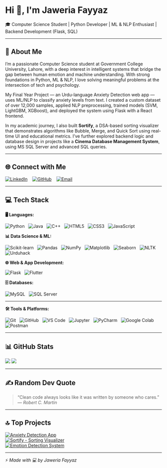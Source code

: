 # Hi 👋, I'm Jaweria Fayyaz

🎓 Computer Science Student | Python Developer | ML & NLP Enthusiast | Backend Development (Flask, SQL)

---

## 💫 About Me

I’m a passionate Computer Science student at Government College University, Lahore, with a deep interest in intelligent systems that bridge the gap between human emotion and machine understanding. With strong foundations in Python, ML & NLP, I love solving meaningful problems at the intersection of tech and psychology.

My Final Year Project — an Urdu-language Anxiety Detection web app — uses ML/NLP to classify anxiety levels from text. I created a custom dataset of over 12,000 samples, applied NLP preprocessing, trained models (SVM, LightGBM, XGBoost), and deployed the system using Flask with a React frontend.

In my academic journey, I also built **Sortify**, a DSA-based sorting visualizer that demonstrates algorithms like Bubble, Merge, and Quick Sort using real-time UI and educational metrics. I’ve further explored backend logic and database design in projects like a **Cinema Database Management System**, using MS SQL Server and advanced SQL queries.

---

## 🌐 Connect with Me

[![LinkedIn](https://img.shields.io/badge/LinkedIn-0077B5?style=for-the-badge&logo=linkedin&logoColor=white)](https://www.linkedin.com/in/jaweria-fayyaz/)
&nbsp;&nbsp;
[![GitHub](https://img.shields.io/badge/GitHub-181717?style=for-the-badge&logo=github&logoColor=white)](https://github.com/jaweriafayyaz)
&nbsp;&nbsp;
[![Email](https://img.shields.io/badge/Email-D14836?style=for-the-badge&logo=gmail&logoColor=white)](mailto:jaweriafayyaz474@gmail.com)

---

## 💻 Tech Stack

**🖥️ Languages:**

![Python](https://img.shields.io/badge/Python-3776AB?style=for-the-badge&logo=python&logoColor=white) &nbsp;
![Java](https://img.shields.io/badge/Java-ED8B00?style=for-the-badge&logo=java&logoColor=white) &nbsp;
![C++](https://img.shields.io/badge/C++-00599C?style=for-the-badge&logo=c%2B%2B&logoColor=white) &nbsp;
![HTML5](https://img.shields.io/badge/HTML5-E34F26?style=for-the-badge&logo=html5&logoColor=white) &nbsp;
![CSS3](https://img.shields.io/badge/CSS3-1572B6?style=for-the-badge&logo=css3&logoColor=white) &nbsp;
![JavaScript](https://img.shields.io/badge/JavaScript-F7DF1E?style=for-the-badge&logo=javascript&logoColor=black)

**📊 Data Science & ML:**

![Scikit-learn](https://img.shields.io/badge/Scikit--Learn-F7931E?style=for-the-badge&logo=scikit-learn&logoColor=white) &nbsp;
![Pandas](https://img.shields.io/badge/Pandas-150458?style=for-the-badge&logo=pandas&logoColor=white) &nbsp;
![NumPy](https://img.shields.io/badge/NumPy-013243?style=for-the-badge&logo=numpy&logoColor=white) &nbsp;
![Matplotlib](https://img.shields.io/badge/Matplotlib-202020?style=for-the-badge&logo=matplotlib&logoColor=white) &nbsp;
![Seaborn](https://img.shields.io/badge/Seaborn-3776AB?style=for-the-badge) &nbsp;
![NLTK](https://img.shields.io/badge/NLTK-85bb65?style=for-the-badge) &nbsp;
![Urduhack](https://img.shields.io/badge/Urduhack-blueviolet?style=for-the-badge)

**🌐 Web & App Development:**

![Flask](https://img.shields.io/badge/Flask-000000?style=for-the-badge&logo=flask&logoColor=white) &nbsp;
![Flutter](https://img.shields.io/badge/Flutter-02569B?style=for-the-badge&logo=flutter&logoColor=white)

**🗄️ Databases:**

![MySQL](https://img.shields.io/badge/MySQL-005C84?style=for-the-badge&logo=mysql&logoColor=white) &nbsp;
![SQL Server](https://img.shields.io/badge/SQL%20Server-CC2927?style=for-the-badge&logo=microsoft-sql-server&logoColor=white)

---

**🛠 Tools & Platforms:**

![Git](https://img.shields.io/badge/Git-F05032?style=for-the-badge&logo=git&logoColor=white) &nbsp;
![GitHub](https://img.shields.io/badge/GitHub-181717?style=for-the-badge&logo=github&logoColor=white) &nbsp;
![VS Code](https://img.shields.io/badge/VS%20Code-007ACC?style=for-the-badge&logo=visual-studio-code&logoColor=white) &nbsp;
![Jupyter](https://img.shields.io/badge/Jupyter-F37626?style=for-the-badge&logo=jupyter&logoColor=white) &nbsp;
![PyCharm](https://img.shields.io/badge/PyCharm-000000?style=for-the-badge&logo=pycharm&logoColor=white) &nbsp;
![Google Colab](https://img.shields.io/badge/Google%20Colab-F9AB00?style=for-the-badge&logo=google-colab&logoColor=black) &nbsp;
![Postman](https://img.shields.io/badge/Postman-FF6C37?style=for-the-badge&logo=postman&logoColor=white)

---

## 📊 GitHub Stats

<img src="https://streak-stats.demolab.com?user=jaweriafayyaz&theme=tokyonight&hide_border=false&border=true&border_color=FFFFFF" />
<img src="https://github-readme-stats.vercel.app/api/top-langs/?username=jaweriafayyaz&layout=compact&theme=tokyonight&border_color=FFFFFF" />

---

## ✍️ Random Dev Quote

> “Clean code always looks like it was written by someone who cares.” — *Robert C. Martin*

---

## 🔝 Top Projects

[![Anxiety Detection App](https://img.shields.io/badge/-Anxiety%20Detection%20App-000?style=flat&logo=github)](https://github.com/final-year-project-anxiety-detection/final-year-project-anxiety-detection)  
[![Sortify - Sorting Visualizer](https://img.shields.io/badge/-Sortify%20Visualizer-000?style=flat&logo=github)](https://github.com/jaweriafayyaz/Sortify)  
[![Emotion Detection System](https://img.shields.io/badge/-Emotion%20Detection%20System-000?style=flat&logo=github)](https://github.com/jaweriafayyaz/Emotion-Detection-System-DeepFace)

---

⚡ *Made with 💻 by Jaweria Fayyaz*
